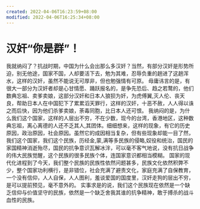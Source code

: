 ```yaml
---
created: 2022-04-06T16:23:59+08:00
modified: 2022-04-06T16:25:34+08:00
---
```


# 汉奸“你是群”！

我就纳闷了？抗战时期，中国为什么会出那么多汉奸？当然，有部分汉奸是形势所迫，别无他途，国家不国，人却要活下去，勉为其难，忍辱负重的趟进了这趟浑水，这样的汉奸，虽然不能说无可厚非，但也勉强情有可原。
     毋庸讳言的是，有很大一部分为汉奸者却是心甘情愿、踊跃报名的，是争先恐后、趋之若鹜的，他们数典忘祖、卖爹卖娘，这部分汉奸和日本人狼狈为奸，为虎傅翼,灭人伦、丧天良，帮助日本人在中国犯下了累累滔天罪行，这样的汉奸，十恶不赦，人人得以诛之而后快，因为他们杀爹卖娘，荼毒同胞，比日本人还可恨。
       我纳闷的是，为什么我们这个国家，这样的人层出不穷，不在少数，现今的台湾，香港地区，这种数典忘祖，离心离德的人还不乏其人,其团体。细细想来，这样的现象，有它的历史原因，政治原因，社会原因。虽然它的成因相当复杂，但有些现象却能一目了然，我们这个国家，我们这个民族，历经金,蒙,满等多民族的侵略,奴役和统治，国民的家国精神消逝殆尽，国民的抗争意识瓦解冰泮，可以毫不客气地说，没有抗日战争的伟大民族觉醒，这个民族的很多民族个体，连国家意识都相当模糊。
        国家的现代化进程到了今天，我们整个民族的民族性依然问题甚多，民族文化依然积弊不少，整个国家功利横行，是非错位，社会充满了避责文化，家庭充满了自保教育，一个没有信仰，人人自保，人人图利，羞谈爱国的国度里，汉奸走狗的层出不穷，是可以提前预见，毫不意外的。
     实事求是的说，我们这个民族现在依然是一个缺乏信仰与价值坚守的民族，依然是一个缺乏舍我其谁的抗争精神，敢于搏杀的战斗血性的民族。

